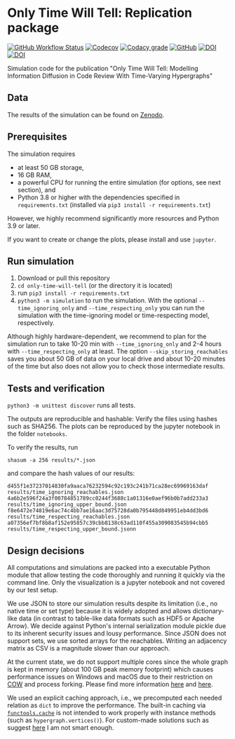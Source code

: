 # Only Time Will Tell: Replication package

[![GitHub Workflow Status](https://img.shields.io/github/workflow/status/michaeldorner/only-time-will-tell/CI)](https://github.com/michaeldorner/only-time-will-tell/actions)
[![Codecov](https://img.shields.io/codecov/c/github/michaeldorner/only-time-will-tell)](https://app.codecov.io/gh/michaeldorner/only-time-will-tell)
[![Codacy grade](https://img.shields.io/codacy/grade/bc4bb89d16074ad981365c00e6a8ed5c)](https://app.codacy.com/gh/michaeldorner/only-time-will-tell/dashboard)
[![GitHub](https://img.shields.io/github/license/michaeldorner/only-time-will-tell)](./LICENSE)
[![DOI](https://zenodo.org/badge/DOI/10.5281/zenodo.6542540.svg)](https://doi.org/10.5281/zenodo.6542540)
[![DOI](https://zenodo.org/badge/406830986.svg)](https://zenodo.org/badge/latestdoi/406830986)


Simulation code for the publication "Only Time Will Tell: Modelling Information Diffusion in Code Review With Time-Varying Hypergraphs"


## Data
The results of the simulation can be found on [Zenodo](https://doi.org/10.5281/zenodo.6542540). 


## Prerequisites

The simulation requires 

* at least 50 GB storage, 
* 16 GB RAM,
* a powerful CPU for running the entire simulation (for options, see next section), and
* Python 3.8 or higher with the dependencies specified in `requirements.txt` (installed via ```pip3 install -r requirements.txt```)

However, we highly recommend significantly more resources and Python 3.9 or later.

If you want to create or change the plots, please install and use `jupyter`.


## Run simulation

1. Download or pull this repository
2. `cd only-time-will-tell` (or the directory it is located)
3. run `pip3 install -r requirements.txt`
4. `python3 -m simulation` to run the simulation. With the optional ```--time_ignoring_only``` and ```--time_respecting_only``` you can run the simulation with the time-ignoring model or time-respecting model, respectively.

Although highly hardware-dependent, we recommend to plan for the simulation run to take 10-20 min with ```--time_ignoring_only``` and 2-4 hours with ```--time_respecting_only``` at least. The option ```--skip_storing_reachables``` saves you about 50 GB of data on your local drive and about 10-20 minutes of the time but also does not allow you to check those intermediate results. 


## Tests and verification

`python3 -m unittest discover` runs all tests. 

The outputs are reproducible and hashable: Verify the files using hashes such as SHA256. The plots can be reproduced by the jupyter notebook in the folder `notebooks`. 

To verify the results, run

```
shasum -a 256 results/*.json                      
```
and compare the hash values of our results:

```
d455f1e37237014830fa9aaca76232594c92c193c241b71ca28ec69969163daf  results/time_ignoring_reachables.json
4a6b2e596f24a3f00784851789cc0244f3688c1a01316e0aef96b0b7add233a3  results/time_ignoring_upper_bound.json
f8e6472e74819e6ac74c4bb7ae16aac3d75728da0b795448d849951eb4dd3bd6  results/time_respecting_reachables.json
a07356ef7bf8b8af152e95857c39cbb8138c63ad110f455a309083545b94cbb5  results/time_respecting_upper_bound.jsonn
```


## Design decisions

All computations and simulations are packed into a executable Python module that allow testing the code thoroughly and running it quickly via the command line. Only the visualization is a jupyter notebook and not covered by our test setup.

We use JSON to store our simulation results despite its limitation (i.e., no native time or set type) because it is widely adopted and allows dictionary-like data (in contrast to table-like data formats such as HDF5 or Apache Arrow). We decide against Python's internal serialization module pickle due to its inherent security issues and lousy performance. Since JSON does not support sets, we use sorted arrays for the reachables. Writing an adjacency matrix as CSV is a magnitude slower than our approach. 

At the current state, we do not support multiple cores since the whole graph is kept in memory (about 100 GB peak memory footprint) which causes performance issues on Windows and macOS due to their restriction on [COW](https://en.wikipedia.org/wiki/Copy-on-write) and process forking. Please find more information [here](https://bugs.python.org/issue33725) and [here](https://docs.python.org/3.10/library/multiprocessing.html#contexts-and-start-methods). 

We used an explicit caching approach, i.e., we precomputed each needed relation as `dict` to improve the performance. The built-in caching via [`functools.cache`](https://docs.python.org/3/library/functools.html#functools.cache) is not intended to work properly with instance methods (such as `hypergraph.vertices()`). For custom-made solutions such as suggest [here](https://stackoverflow.com/a/68052994/1864294) I am not smart enough.
